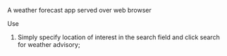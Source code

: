 A weather forecast app served over web browser

Use
1. Simply specify location of interest in the search field and click search for weather advisory;
